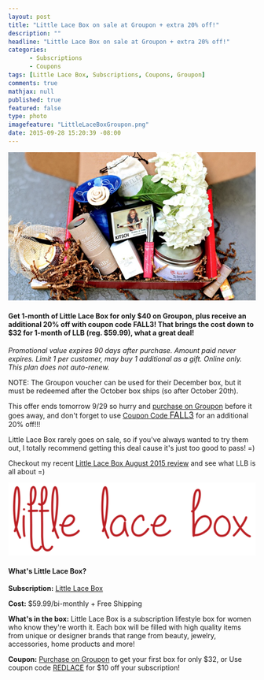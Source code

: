 ```yaml
---
layout: post
title: "Little Lace Box on sale at Groupon + extra 20% off!"
description: ""
headline: "Little Lace Box on sale at Groupon + extra 20% off!"
categories: 
      - Subscriptions
      - Coupons
tags: [Little Lace Box, Subscriptions, Coupons, Groupon]
comments: true
mathjax: null
published: true
featured: false
type: photo
imagefeature: "LittleLaceBoxGroupon.png"
date: 2015-09-28 15:20:39 -08:00
---
```


<center><a href="https://www.groupon.com/visitor_referral/h/2d9a950a-2ec9-4f2d-9d51-c49825ac4141" target="_blank">
<img src="/images/LittleLaceBoxGroupon.png" border="0" style="border:none;max-width:100%;" alt="Little Lace Box Subscription Box on sale at Groupon!" />
</a></center>

<H4>Get 1-month of Little Lace Box for only $40 on Groupon, plus receive an additional 20% off with coupon code <b>FALL3</b>! That brings the cost down to $32 for 1-month of LLB (reg. $59.99), what a great deal!</H4>

<p><i>Promotional value expires 90 days after purchase. Amount paid never expires. Limit 1 per customer, may buy 1 additional as a gift. Online only. This plan does not auto-renew.</i></p>

<p>NOTE: The Groupon voucher can be used for their December box, but it must be redeemed after the October box ships (so after October 20th).</p>

<p><i class="icon-exclamation-sign"></i> This offer ends tomorrow 9/29 so hurry and <a href="https://www.groupon.com/visitor_referral/h/2d9a950a-2ec9-4f2d-9d51-c49825ac4141" target="_blank">purchase on Groupon</a> before it goes away, and don't forget to use <a href="https://www.groupon.com/visitor_referral/h/2d9a950a-2ec9-4f2d-9d51-c49825ac4141" target="_blank">Coupon Code <big>FALL3</big></a> for an additional 20% off!!!</b></p>

<p>Little Lace Box rarely goes on sale, so if you've always wanted to try them out, I totally recommend getting this deal cause it's just too good to pass! =)</p>

<p>Checkout my recent <a href="http://whatsupmailbox.com/subscriptions/reviews/Little-Lace-Box-Serendipity-Subscription-August-2015-Review-Coupon/" target="_blank">Little Lace Box August 2015 review</a> and see what LLB is all about =)</p>

<center><a href="https://www.groupon.com/visitor_referral/h/2d9a950a-2ec9-4f2d-9d51-c49825ac4141" target="_blank">
<img src="/images/LittleLaceBoxLogo2.png" border="0" style="border:none;max-width:100%;" alt="Little Lace Box Subscription Box" />
</a></center>

<H4>What's Little Lace Box?</H4>
<p><b>Subscription:</b> <a href="http://littlelacebox.com?rfsn=93842.4b16b" target="_blank">Little Lace Box</a></p>
<p><b>Cost:</b> $59.99/bi-monthly + Free Shipping</p>
<p><b>What's in the box:</b> Little Lace Box is a subscription lifestyle box for women who know they're worth it. Each box will be filled with high quality items from unique or designer brands that range from beauty, jewelry, accessories, home products and more!</p>
<p><b>Coupon:</b> <a href="https://www.groupon.com/visitor_referral/h/2d9a950a-2ec9-4f2d-9d51-c49825ac4141" target="_blank">Purchase on Groupon</a> to get your first box for only $32, or Use coupon code <a href="http://littlelacebox.com?rfsn=93842.4b16b" target="_blank">REDLACE</a> for $10 off your subscription!</p>
<br>
